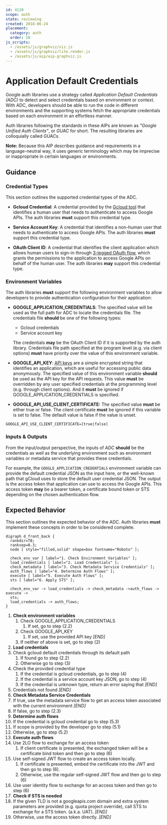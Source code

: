 ```yaml
---
id: 4110
scope: auth
state: reviewing
created: 2018-06-24
placement:
  category: auth
  order: 10
js_scripts:
  - /assets/js/graphviz/viz.js
  - /assets/js/graphviz/lite.render.js
  - /assets/js/aip/aip-graphviz.js
---
```


# Application Default Credentials

Google auth libraries use a strategy called _Application Default Credentials
(ADC)_ to detect and select credentials based on environment or context. With
ADC, developers should be able to run the code in different environments and
the supporting systems fetch the appropriate credentials based on each
environment in an effortless manner.

Auth libraries following the standards in these AIPs are known as _"Google
Unified Auth Clients"_, or _GUAC_ for short. The resulting libraries are
colloquially called _GUACs_.

**Note:** Because this AIP describes guidance and requirements in a
language-neutral way, it uses generic terminology which may be imprecise or
inappropriate in certain languages or environments.

## Guidance

### Credential Types

This section outlines the supported credential types of the ADC.

- **Gcloud Credential**: A credential provided by the [Gcloud tool][0] that
  identifies a human user that needs to authenticate to access Google APIs. The
  auth libraries **must** support this credential type.

- **Service Account Key**: A credential that identifies a non-human user that
  needs to authenticate to access Google APIs. The auth libraries **must**
  support this credential type.

- **OAuth Client ID**: A credential that identifies the client application
  which allows human users to sign-in through [3-legged OAuth flow][1], which
  grants the permissions to the application to access Google APIs on behalf of
  the human user. The auth libraries **may** support this credential type.

### Environment Variables

The auth libraries **must** support the following environment variables to
allow developers to provide authentication configuration for their application:

- **GOOGLE_APPLICATION_CREDENTIALS**: The specified value will be used as the
  full path for ADC to locate the credentials file. The credentials file
  **should** be one of the following types:

  - Gcloud credentials
  - Service account key

  The credentials **may** be the OAuth Client ID if it is supported by the auth
  library. Credentials file path specified at the program level (e.g. via
  client options) **must** have priority over the value of this environment
  variable.

- **GOOGLE_API_KEY**: [API keys][2] are a simple encrypted string that
  identifies an application, which are useful for accessing public data
  anonymously. The specified value of this environment variable **should** be
  used as the API key for the API requests. This value **must** be overridden
  by any user specified credentials at the programming level (e.g. through
  client options). And it **must** be ignored if GOOGLE_APPLICATION_CREDENTIALS
  is specified.

- **GOOGLE_API_USE_CLIENT_CERTIFICATE:** The specified value **must** be either
  true or false. The client certificate **must** be ignored if this variable is
  set to false. The default value is false if the value is unset.

```
GOOGLE_API_USE_CLIENT_CERTIFICATE=[true|false]
```

### Inputs & Outputs

From the input/output perspective, the inputs of _ADC_ **should** be the
credentials as well as the underlying environment such as environment variables
or metadata service that provides these credentials.

For example, the `GOOGLE_APPLICATION_CREDENTIALS` environment variable can
provide the default credential JSON as the input here, or the well-known path
that gCloud uses to store the default user credential JSON. The output is the
access token that application can use to access the Google APIs. This access
token **may** be a bearer token, a certificate bound token or STS depending on
the chosen authentication flow.

## Expected Behavior

This section outlines the expected behavior of the ADC. Auth libraries **must**
implement these concepts in order to be considered complete.

```graphviz
digraph d_front_back {
  rankdir=TB;
  ranksep=0.3;
  node [ style="filled,solid" shape=box fontname="Roboto" ];

  check_env_var [ label="1. Check Environment Variables" ];
  load_credentials [ label="2. Load Credentials" ];
  check_metadata [ label="3. Check Metadata Service Credentials" ];
  auth_flows [ label="4. Determine Auth Flows" ];
  execute [ label="5. Execute Auth Flows" ];
  sts [ label="6. Apply STS" ];

  check_env_var -> load_credentials -> check_metadata ->auth_flows -> execute ->
  sts;
  load_credentials -> auth_flows;
}
```

1. **Check environment variables**
   1. Check GOOGLE_APPLICATION_CREDENTIALS
      1. If set, go to step (2.2)
   2. Check GOOGLE_API_KEY
      1. If set, use the provided API key _[END]_
   3. If neither of above is set, go to step (2)
2. **Load credentials**
3. Check gcloud default credentials through its default path
   1. If found go to step (2.2)
   2. Otherwise go to step (3)
4. Check the provided credential type
   1. If the credential is gcloud credentials, go to step (4)
   2. If the credential is a service account key JSON, go to step (4)
   3. If the credential is unknown type, return an error saying that _[END]_
5. Credentials not found _[END]_
6. **Check Metadata Service Credentials**
7. If true, use the metadata service flow to get an access token associated
   with the current environment _[END]_
8. If false, go to step (2.3)
9. **Determine auth flows**
10. If the credential is gcloud credential go to step (5.3)
11. If scope is provided by the developer go to step (5.1)
12. Otherwise, go to step (5.2)
13. **Execute auth flows**
14. Use 2LO flow to exchange for an access token
    1. If client certificate is presented, the exchanged token will be a
       certificate bind token and then go to step (6)
15. Use self-signed JWT flow to create an access token locally.
    1. If certificate is presented, embed the certificate into the JWT and then
       go to step (6).
    2. Otherwise, use the regular self-signed JWT flow and then go to step (6)
16. Use user identity flow to exchange for an access token and then go to step
    (6)
17. **Check if STS is needed**
18. If the given TLD is not a googleapis.com domain and extra system parameters
    are provided (e.g. quota project override), call STS to exchange for a STS
    token. (a.k.a. UAT). _[END]_
19. Otherwise, use the access token directly. _[END]_

<!-- prettier-ignore-start -->
[0]: https://cloud.google.com/sdk/gcloud/reference/auth/application-default/login
[1]: https://developers.google.com/identity/protocols/oauth2/native-app
[2]: https://cloud.google.com/docs/authentication/api-keys
<!-- prettier-ignore-end -->
